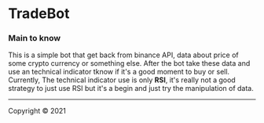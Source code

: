 # TradeBot

### Main to know

This is a simple bot that get back from binance API, data about price of some crypto currency or something else. 
After the bot take these data and use an technical indicator tknow if it's a good moment to buy or sell. Currently, The technical indicator use is only **RSI**, it's really not a good strategy to just use RSI but it's a begin and just try the manipulation of data.

<hr>

Copyright © 2021 <copyright holders>
